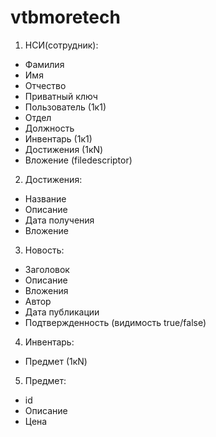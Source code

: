 # vtbmoretech

1) НСИ(сотрудник):
  - Фамилия
  - Имя
  - Отчество
  - Приватный ключ
  - Пользователь (1к1)
  - Отдел
  - Должность
  - Инвентарь (1к1)
  - Достижения (1кN)
  - Вложение (filedescriptor)
  
  2) Достижения:
   - Название
   - Описание
   - Дата получения 
   - Вложение
   
   3) Новость:
   - Заголовок
   - Описание
   - Вложения
   - Автор
   - Дата публикации
   - Подтвержденность (видимость true/false)
    
   4) Инвентарь:
   - Предмет (1кN)
     
   5) Предмет:
   - id
   - Описание
   - Цена
